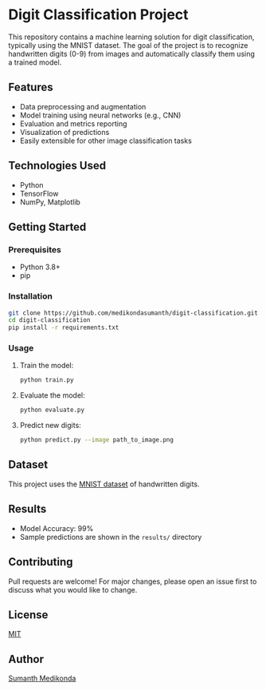 # Digit Classification Project

This repository contains a machine learning solution for digit classification, typically using the MNIST dataset. The goal of the project is to recognize handwritten digits (0-9) from images and automatically classify them using a trained model.

## Features

- Data preprocessing and augmentation
- Model training using neural networks (e.g., CNN)
- Evaluation and metrics reporting
- Visualization of predictions
- Easily extensible for other image classification tasks

## Technologies Used

- Python
- TensorFlow 
- NumPy, Matplotlib

## Getting Started

### Prerequisites

- Python 3.8+
- pip

### Installation

```bash
git clone https://github.com/medikondasumanth/digit-classification.git
cd digit-classification
pip install -r requirements.txt
```

### Usage

1. Train the model:
    ```bash
    python train.py
    ```
2. Evaluate the model:
    ```bash
    python evaluate.py
    ```
3. Predict new digits:
    ```bash
    python predict.py --image path_to_image.png
    ```

## Dataset

This project uses the [MNIST dataset](http://yann.lecun.com/exdb/mnist/) of handwritten digits.

## Results

- Model Accuracy: 99% 
- Sample predictions are shown in the `results/` directory

## Contributing

Pull requests are welcome! For major changes, please open an issue first to discuss what you would like to change.

## License

[MIT](LICENSE)

## Author

[Sumanth Medikonda](https://github.com/medikondasumanth)
